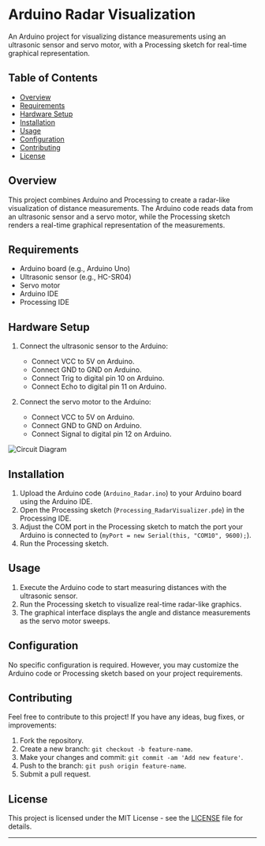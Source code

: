 # Arduino Radar Visualization

An Arduino project for visualizing distance measurements using an ultrasonic sensor and servo motor, with a Processing sketch for real-time graphical representation.

## Table of Contents

- [Overview](#overview)
- [Requirements](#requirements)
- [Hardware Setup](#hardware-setup)
- [Installation](#installation)
- [Usage](#usage)
- [Configuration](#configuration)
- [Contributing](#contributing)
- [License](#license)

## Overview

This project combines Arduino and Processing to create a radar-like visualization of distance measurements. The Arduino code reads data from an ultrasonic sensor and a servo motor, while the Processing sketch renders a real-time graphical representation of the measurements.

## Requirements

- Arduino board (e.g., Arduino Uno)
- Ultrasonic sensor (e.g., HC-SR04)
- Servo motor
- Arduino IDE
- Processing IDE

## Hardware Setup

1. Connect the ultrasonic sensor to the Arduino:
   - Connect VCC to 5V on Arduino.
   - Connect GND to GND on Arduino.
   - Connect Trig to digital pin 10 on Arduino.
   - Connect Echo to digital pin 11 on Arduino.
   
2. Connect the servo motor to the Arduino:
   - Connect VCC to 5V on Arduino.
   - Connect GND to GND on Arduino.
   - Connect Signal to digital pin 12 on Arduino.

![Circuit Diagram](https://github.com/Churanta/Arduino-Radar-Visualization/assets/83538805/6a5d7944-218f-468c-b349-20ddcc07158d)

## Installation

1. Upload the Arduino code (`Arduino_Radar.ino`) to your Arduino board using the Arduino IDE.
2. Open the Processing sketch (`Processing_RadarVisualizer.pde`) in the Processing IDE.
3. Adjust the COM port in the Processing sketch to match the port your Arduino is connected to (`myPort = new Serial(this, "COM10", 9600);`).
4. Run the Processing sketch.

## Usage

1. Execute the Arduino code to start measuring distances with the ultrasonic sensor.
2. Run the Processing sketch to visualize real-time radar-like graphics.
3. The graphical interface displays the angle and distance measurements as the servo motor sweeps.

## Configuration

No specific configuration is required. However, you may customize the Arduino code or Processing sketch based on your project requirements.

## Contributing

Feel free to contribute to this project! If you have any ideas, bug fixes, or improvements:

1. Fork the repository.
2. Create a new branch: `git checkout -b feature-name`.
3. Make your changes and commit: `git commit -am 'Add new feature'`.
4. Push to the branch: `git push origin feature-name`.
5. Submit a pull request.

## License

This project is licensed under the MIT License - see the [LICENSE](LICENSE) file for details.

---

